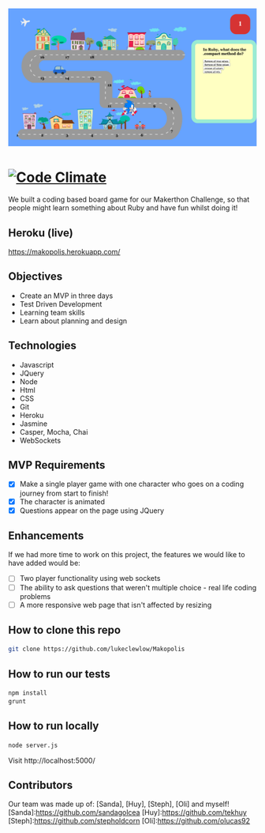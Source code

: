 ![image](https://raw.githubusercontent.com/lukeclewlow/Makopolis/master/Makopolis.png?raw=true)
=============================================================
[![Code Climate](https://codeclimate.com/github/lukeclewlow/Makopolis/badges/gpa.svg)](https://codeclimate.com/github/lukeclewlow/Makopolis)
=============================================================

We built a coding based board game for our Makerthon Challenge, so that people might learn something about Ruby and have fun whilst doing it!

Heroku (live)
------
https://makopolis.herokuapp.com/

Objectives
-----
* Create an MVP in three days
* Test Driven Development
* Learning team skills
* Learn about planning and design

Technologies
----------
* Javascript
* JQuery
* Node
* Html
* CSS
* Git
* Heroku
* Jasmine
* Casper, Mocha, Chai
* WebSockets

MVP Requirements
---------------
- [x] Make a single player game with one character who goes on a coding journey from start to finish!
- [x] The character is animated
- [x] Questions appear on the page using JQuery

Enhancements
------------
If we had more time to work on this project, the features we would like to have added would be:
- [ ] Two player functionality using web sockets
- [ ] The ability to ask questions that weren't multiple choice - real life coding problems
- [ ] A more responsive web page that isn't affected by resizing

How to clone this repo
----
```sh
git clone https://github.com/lukeclewlow/Makopolis
```

How to run our tests
----
```sh
npm install
grunt
```

How to run locally
----

```sh
node server.js
```

Visit http://localhost:5000/

Contributors
----
Our team was made up of: [Sanda], [Huy], [Steph], [Oli] and myself!
[Sanda]:https://github.com/sandagolcea
[Huy]:https://github.com/tekhuy
[Steph]:https://github.com/stepholdcorn
[Oli]:https://github.com/olucas92
